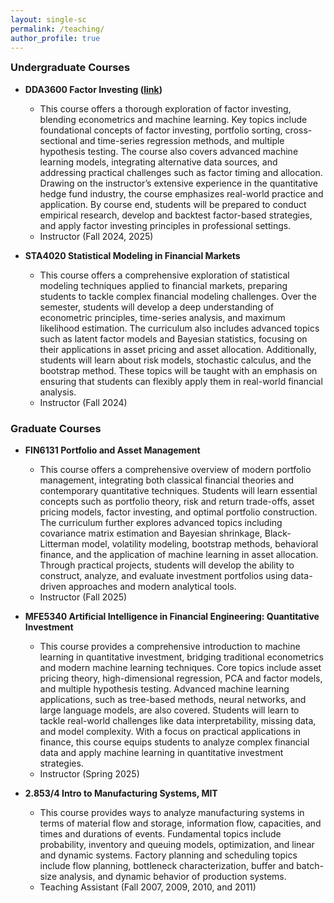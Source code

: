 ```yaml
---
layout: single-sc
permalink: /teaching/
author_profile: true
---
```


<h3 style="margin-top: 0;">Undergraduate Courses</h3>

* <b>DDA3600 Factor Investing (<a href="https://mitcshi.github.io/teaching/DDA3600">link</a>)</b>
  - This course offers a thorough exploration of factor investing, blending econometrics and machine learning. Key topics include foundational concepts of factor investing, portfolio sorting, cross-sectional and time-series regression methods, and multiple hypothesis testing. The course also covers advanced machine learning models, integrating alternative data sources, and addressing practical challenges such as factor timing and allocation. Drawing on the instructor’s extensive experience in the quantitative hedge fund industry, the course emphasizes real-world practice and application. By course end, students will be prepared to conduct empirical research, develop and backtest factor-based strategies, and apply factor investing principles in professional settings.
  - Instructor (Fall 2024, 2025)

* <b>STA4020 Statistical Modeling in Financial Markets</b>
  - This course offers a comprehensive exploration of statistical modeling techniques applied to financial markets, preparing students to tackle complex financial modeling challenges. Over the semester, students will develop a deep understanding of econometric principles, time-series analysis, and maximum likelihood estimation. The curriculum also includes advanced topics such as latent factor models and Bayesian statistics, focusing on their applications in asset pricing and asset allocation. Additionally, students will learn about risk models, stochastic calculus, and the bootstrap method. These topics will be taught with an emphasis on ensuring that students can flexibly apply them in real-world financial analysis.
  - Instructor (Fall 2024)

<h3>Graduate Courses</h3>

* <b>FIN6131 Portfolio and Asset Management</b>
  - This course offers a comprehensive overview of modern portfolio management, integrating both classical financial theories and contemporary quantitative techniques. Students will learn essential concepts such as portfolio theory, risk and return trade-offs, asset pricing models, factor investing, and optimal portfolio construction. The curriculum further explores advanced topics including covariance matrix estimation and Bayesian shrinkage, Black-Litterman model, volatility modeling, bootstrap methods, behavioral finance, and the application of machine learning in asset allocation. Through practical projects, students will develop the ability to construct, analyze, and evaluate investment portfolios using data-driven approaches and modern analytical tools.
  - Instructor (Fall 2025)

* <b>MFE5340 Artificial Intelligence in Financial Engineering: Quantitative Investment</b>
  - This course provides a comprehensive introduction to machine learning in quantitative investment, bridging traditional econometrics and modern machine learning techniques. Core topics include asset pricing theory, high-dimensional regression, PCA and factor models, and multiple hypothesis testing. Advanced machine learning applications, such as tree-based methods, neural networks, and large language models, are also covered. Students will learn to tackle real-world challenges like data interpretability, missing data, and model complexity. With a focus on practical applications in finance, this course equips students to analyze complex financial data and apply machine learning in quantitative investment strategies.
  - Instructor (Spring 2025)

* <b>2.853/4 Intro to Manufacturing Systems, MIT</b>
  - This course provides ways to analyze manufacturing systems in terms of material flow and storage, information flow, capacities, and times and durations of events. Fundamental topics include probability, inventory and queuing models, optimization, and linear and dynamic systems. Factory planning and scheduling topics include flow planning, bottleneck characterization, buffer and batch-size analysis, and dynamic behavior of production systems.
  - Teaching Assistant (Fall 2007, 2009, 2010, and 2011)
